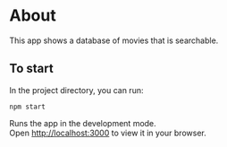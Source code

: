 # About

This app shows a database of movies that is searchable.

## To start

In the project directory, you can run:

`npm start`

Runs the app in the development mode.\
Open [http://localhost:3000](http://localhost:3000) to view it in your browser.
